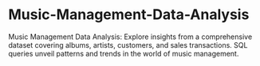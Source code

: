 # Music-Management-Data-Analysis
Music Management Data Analysis: Explore insights from a comprehensive dataset covering albums, artists, customers, and sales transactions. SQL queries unveil patterns and trends in the world of music management.
